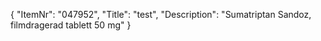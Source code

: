 {
  "ItemNr": "047952",
  "Title": "test",
  "Description": "Sumatriptan Sandoz, filmdragerad tablett 50 mg"
}